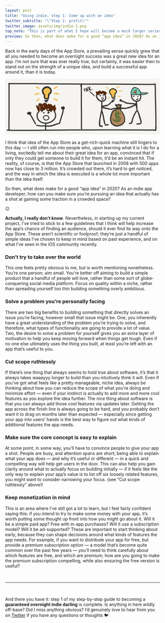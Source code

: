 ```yaml
---
layout: post
title: "Going indie, step 1: Come up with an idea"
twitter_subtitle: "\"Step 2: profit\""
twitter_image: assets/img/indie-1.png
top_note: "This is part of what I hope will become a much larger series. Check out the <a href=\"https://danielgauthier.me/2020/01/26/indie-intro.html\">introduction</a> if you haven't already!"
preview: So then, what does make for a good “app idea” in 2020? As an indie app developer, how can you make sure you’re pursuing an idea that actually has a shot at gaining some traction in a crowded space? 
---
```


Back in the early days of the App Store, a prevailing sense quickly grew that all you needed to become an overnight success was a great new idea for an app. I’m not sure that was ever really true, but certainly, it was easier then to stand out on the strength of a unique idea, and build a successful app around it, than it is today. 

![Have idea, profit](/assets/img/indie-1.png)

I think that idea of the App Store as a get-rich-quick machine still lingers to this day — I still often run into people who, upon learning what it is I do for a living, excitedly tell me about their great idea for an app, convinced that if only they could get someone to build it for them, it’d be an instant hit. The reality, of course, is that the App Store that launched in 2008 with 500 apps now has close to 3 million. It’s crowded out there, it’s hard to get noticed, and the way in which the idea is executed is a whole lot more important than the idea itself.

So then, what does make for a good “app idea” in 2020? As an indie app developer, how can you make sure you’re pursuing an idea that actually has a shot at gaining some traction in a crowded space? 

😐

**Actually, I really don’t know**. Nevertheless, in starting up my current project, I’ve tried to stick to a few guidelines that I think will help increase the app’s chance of finding an audience, should it ever find its way onto the App Store. These aren’t scientific or foolproof; they’re just a handful of simple ideas I’ve chosen to keep in mind based on past experience, and on what I’ve seen in the iOS community recently.

### Don’t try to take over the world
This one feels pretty obvious to me, but is worth mentioning nonetheless. You’re one person; aim small. You’re better off aiming to build a simple product that a handful of people will love, rather than some sort of globe-conquering social media platform. Focus on quality within a niche, rather than spreading yourself too thin building something overly ambitious.

### Solve a problem you’re personally facing
There are two big benefits to building something that directly solves an issue you’re facing, however small that issue might be. One, you inherently have a great understanding of the problem you’re trying to solve, and therefore, what types of functionality are going to provide a lot of value. Two, the desire to solve a problem for yourself gives you an extra layer of motivation to help you keep moving forward when things get tough. Even if no one else ultimately uses the thing you built, at least you’re left with an app that’s useful to you. 

### Cut scope ruthlessly
If there’s one thing that always seems to hold true about software, it’s that it always takes waaayyy longer to build than you intuitively think it will. Even if you’ve got what feels like a pretty manageable, niche idea, always be thinking about how you can reduce the scope of what you're doing and minimize effort — even if your instinct is actually to add more and more cool features as you explore the idea further. The nice thing about software is that you can always add those cool features via updates later. Getting the app across the finish line is always going to be hard, and you probably don’t want it to drag on months later than expected — especially since getting your app into users’ hands is the best way to figure out what kinds of additional features the app needs. 

### Make sure the core concept is easy to explain
At some point, in some way, you’ll have to convince people to give your app a shot. People are busy, and attention spans are short; being able to explain what your app does — and why it’s useful or different — in a quick and compelling way will help get users in the door. This can also help you gain clarity around what to actually focus on building initially — if it feels like the only way to explain your app’s value is to list off six loosely related features, you might want to consider narrowing your focus. (see “Cut scope ruthlessly” above!)

### Keep monetization in mind
This is an area where I’ve still got a lot to learn, but I feel fairly confident saying this: if you intend to try to make some money with your app, it’s worth putting some thought up front into how you might go about it. Will it be a simple paid app? Free with in-app purchases? Will it use a subscription model? Will it be ad-supported? These are important to start thinking about early, because they can shape decisions around what kinds of features the app needs. For example, if you want to distribute your app for free, but provide a premium subscription option — a model that’s become quite common over the past few years — you’ll need to think carefully about which features are free, and which are premium; how are you going to make the premium subscription compelling, while also ensuring the free version is useful?

<br/>

---

<br/>

And there you have it: step 1 of my step-by-step guide to becoming a **guaranteed overnight indie darling** is complete. Is anything in here wildly off-base? Did I miss anything obvious? I’d genuinely love to hear from you on [Twitter](https://twitter.com/danielmgauthier) if you have any questions or thoughts 🐦
